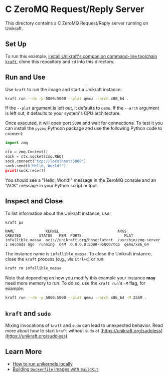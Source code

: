 # C ZeroMQ Request/Reply Server

This directory contains a C ZeroMQ Request/Reply server running on Unikraft.

## Set Up

To run this example, [install Unikraft's companion command-line toolchain `kraft`](https://unikraft.org/docs/cli), clone this repository and `cd` into this directory.

## Run and Use

Use `kraft` to run the image and start a Unikraft instance:

```bash
kraft run --rm -p 5000:5000 --plat qemu --arch x86_64 .
```

If the `--plat` argument is left out, it defaults to `qemu`.
If the `--arch` argument is left out, it defaults to your system's CPU architecture.

Once executed, it will open port `5000` and wait for connections. To test it you
can install the `pyzmq` Pythoon package and use the following Python code to
connect:

```python
import zmq

ctx = zmq.Context()
sock = ctx.socket(zmq.REQ)
sock.connect("tcp://localhost:5000")
sock.send(b'Hello, World!")
print(sock.recv())
```

You should see a "Hello, World!" message in the ZeroMQ console and an "ACK"
message in your Python script output.

## Inspect and Close

To list information about the Unikraft instance, use:

```bash
kraft ps
```

```text
NAME              KERNEL                          ARGS                 CREATED        STATUS   MEM  PORTS                   PLAT
infallible_massa  oci://unikraft.org/base:latest  /usr/bin/zmq-server  1 seconds ago  running  64M  0.0.0.0:5000->5000/tcp  qemu/x86_64
```

The instance name is `infallible_massa`.
To close the Unikraft instance, close the `kraft` process (e.g., via `Ctrl+c`) or run:

```bash
kraft rm infallible_massa
```

Note that depending on how you modify this example your instance **may** need more memory to run.
To do so, use the `kraft run`'s `-M` flag, for example:

```bash
kraft run --rm -p 5000:5000 --plat qemu --arch x86_64 -M 256M .
```

## `kraft` and `sudo`

Mixing invocations of `kraft` and `sudo` can lead to unexpected behavior.
Read more about how to start `kraft` without `sudo` at [https://unikraft.org/sudoless](https://unikraft.org/sudoless).

## Learn More

- [How to run unikernels locally](https://unikraft.org/docs/cli/running)
- [Building `Dockerfile` Images with `BuildKit`](https://unikraft.org/guides/building-dockerfile-images-with-buildkit)
